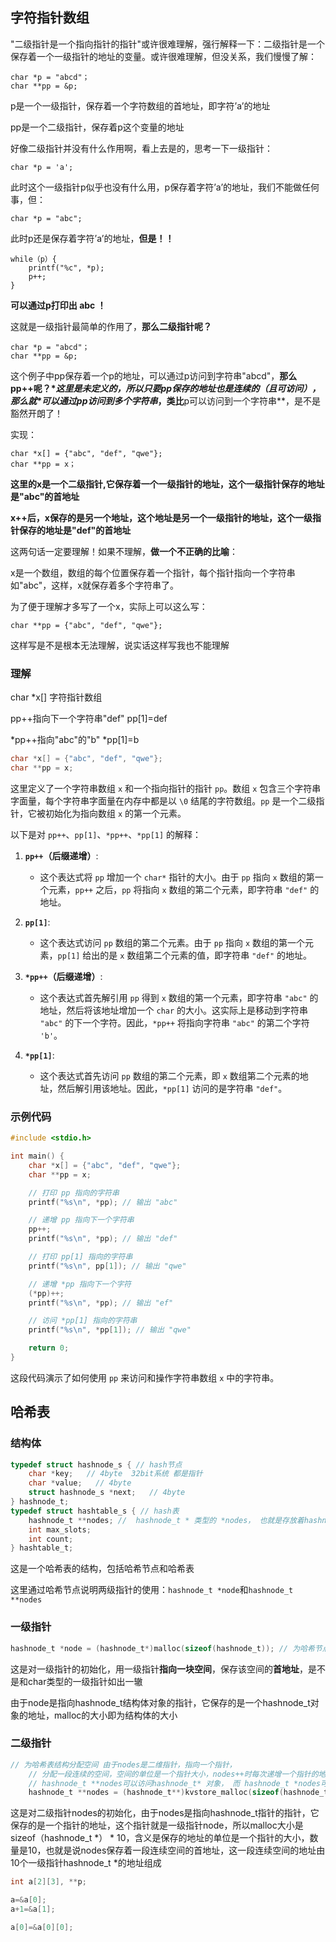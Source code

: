 ## 字符指针数组

"二级指针是一个指向指针的指针"或许很难理解，强行解释一下：二级指针是一个保存着一个一级指针的地址的变量。或许很难理解，但没关系，我们慢慢了解：

```
char *p = "abcd"；
char **pp = &p;
```

p是一个一级指针，保存着一个字符数组的首地址，即字符’a’的地址

pp是一个二级指针，保存着p这个变量的地址

好像二级指针并没有什么作用啊，看上去是的，思考一下一级指针：

```
char *p = 'a';
```

此时这个一级指针p似乎也没有什么用，p保存着字符’a’的地址，我们不能做任何事，但：

```
char *p = "abc";
```

此时p还是保存着字符’a’的地址，**但是！！**

```
while（p）{
    printf("%c", *p);
    p++;
}
```

**可以通过p打印出 abc ！**

这就是一级指针最简单的作用了，**那么二级指针呢？**

```
char *p = "abcd"；
char **pp = &p;
```

这个例子中pp保存着一个p的地址，可以通过p访问到字符串"abcd"，**那么pp++呢？\**这里是未定义的，所以只要pp保存的地址也是连续的（且可访问），那么就\**可以通过pp访问到多个字符串**，类比**p可以访问到一个字符串**，是不是豁然开朗了！

实现：

```
char *x[] = {"abc", "def", "qwe"};
char **pp = x；
```

**这里的x是一个二级指针,它保存着一个一级指针的地址，这个一级指针保存的地址是"abc"的首地址**

**x++后，x保存的是另一个地址，这个地址是另一个一级指针的地址，这个一级指针保存的地址是"def"的首地址**

这两句话一定要理解！如果不理解，**做一个不正确的比喻**：

x是一个数组，数组的每个位置保存着一个指针，每个指针指向一个字符串如"abc"，这样，x就保存着多个字符串了。

为了便于理解才多写了一个x，实际上可以这么写：

```
char **pp = {"abc", "def", "qwe"};
```

这样写是不是根本无法理解，说实话这样写我也不能理解



### 理解

char *x[] 字符指针数组

pp++指向下一个字符串"def"  pp[1]=def

*pp++指向"abc"的"b"  *pp[1]=b 





```c
char *x[] = {"abc", "def", "qwe"};
char **pp = x;
```

这里定义了一个字符串数组 `x` 和一个指向指针的指针 `pp`。数组 `x` 包含三个字符串字面量，每个字符串字面量在内存中都是以 `\0` 结尾的字符数组。`pp` 是一个二级指针，它被初始化为指向数组 `x` 的第一个元素。

以下是对 `pp++`、`pp[1]`、`*pp++`、`*pp[1]` 的解释：

1. **`pp++`（后缀递增）**:
   - 这个表达式将 `pp` 增加一个 `char*` 指针的大小。由于 `pp` 指向 `x` 数组的第一个元素，`pp++` 之后，`pp` 将指向 `x` 数组的第二个元素，即字符串 `"def"` 的地址。

2. **`pp[1]`**:
   - 这个表达式访问 `pp` 数组的第二个元素。由于 `pp` 指向 `x` 数组的第一个元素，`pp[1]` 给出的是 `x` 数组第二个元素的值，即字符串 `"def"` 的地址。

3. **`*pp++`（后缀递增）**:
   - 这个表达式首先解引用 `pp` 得到 `x` 数组的第一个元素，即字符串 `"abc"` 的地址，然后将该地址增加一个 `char` 的大小。这实际上是移动到字符串 `"abc"` 的下一个字符。因此，`*pp++` 将指向字符串 `"abc"` 的第二个字符 `'b'`。

4. **`*pp[1]`**:
   - 这个表达式首先访问 `pp` 数组的第二个元素，即 `x` 数组第二个元素的地址，然后解引用该地址。因此，`*pp[1]` 访问的是字符串 `"def"`。

### 示例代码

```c
#include <stdio.h>

int main() {
    char *x[] = {"abc", "def", "qwe"};
    char **pp = x;

    // 打印 pp 指向的字符串
    printf("%s\n", *pp); // 输出 "abc"

    // 递增 pp 指向下一个字符串
    pp++;
    printf("%s\n", *pp); // 输出 "def"

    // 打印 pp[1] 指向的字符串
    printf("%s\n", pp[1]); // 输出 "qwe"

    // 递增 *pp 指向下一个字符
    (*pp)++;
    printf("%s\n", *pp); // 输出 "ef"

    // 访问 *pp[1] 指向的字符串
    printf("%s\n", *pp[1]); // 输出 "qwe"

    return 0;
}
```

这段代码演示了如何使用 `pp` 来访问和操作字符串数组 `x` 中的字符串。



## 哈希表

### 结构体

```c
typedef struct hashnode_s { // hash节点
    char *key;   // 4byte  32bit系统 都是指针
    char *value;   // 4byte
    struct hashnode_s *next;   // 4byte
} hashnode_t;
typedef struct hashtable_s { // hash表
    hashnode_t **nodes; //  hashnode_t * 类型的 *nodes， 也就是存放着hashnode_t类型指针的数组nodes 
    int max_slots;
    int count;
} hashtable_t;
```

这是一个哈希表的结构，包括哈希节点和哈希表

这里通过哈希节点说明两级指针的使用：`hashnode_t *node`和`hashnode_t **nodes`

### 一级指针

```c
hashnode_t *node = (hashnode_t*)malloc(sizeof(hashnode_t)); // 为哈希节点分配空间
```

这是对一级指针的初始化，用一级指针**指向一块空间**，保存该空间的**首地址**，是不是和char类型的一级指针如出一辙

由于node是指向hashnode_t结构体对象的指针，它保存的是一个hashnode_t对象的地址，malloc的大小即为结构体的大小

### 二级指针

```c
// 为哈希表结构分配空间 由于nodes是二维指针，指向一个指针，
    // 分配一段连续的空间，空间的单位是一个指针大小，nodes++时每次递增一个指针的地址大小
    // hashnode_t **nodes可以访问hashnode_t* 对象， 而 hashnode_t *nodes可以访问hashnode_t 对象
    hashnode_t **nodes = (hashnode_t**)kvstore_malloc(sizeof(hashnode_t*) * 10); 
```

这是对二级指针nodes的初始化，由于nodes是指向hashnode_t指针的指针，它保存的是一个指针的地址，这个指针就是一级指针node，所以malloc大小是sizeof（hashnode_t *） * 10，含义是保存的地址的单位是一个指针的大小，数量是10，也就是说nodes保存着一段连续空间的首地址，这一段连续空间的地址由10个一级指针hashnode_t *的地址组成





```cpp
int a[2][3], **p;

a=&a[0];
a+1=&a[1];

a[0]=&a[0][0];

```


